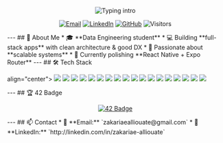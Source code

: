 <!-- Profile Header -->
<p align="center">
<img src="https://readme-typing-svg.herokuapp.com?font=Fira+Code&size=42&pause=1000&color=22D3EE&center=true&vCenter=true&width=900&lines=ZAKARIAE+ALLIOUATE;FULL+STACK+DEVELOPER" alt="Typing intro" />
</p> 
<p align="center">
  <a href="mailto:zakariaealliouate@gmail.com">
    <img alt="Email" src="https://img.shields.io/badge/Email-DC2626?style=for-the-badge&logo=gmail&logoColor=white"></a> <a href="http://linkedin.com/in/zakariae-alliouate" target="_blank"><img alt="LinkedIn" src="https://img.shields.io/badge/LinkedIn-0A66C2?style=for-the-badge&logo=linkedin&logoColor=white"></a> <a href="https://github.com/zakari-aee"><img alt="GitHub" src="https://img.shields.io/badge/GitHub-111111?style=for-the-badge&logo=github&logoColor=white"></a> <img alt="Visitors" src="https://komarev.com/ghpvc/?username=aymanebenomar&style=for-the-badge&color=0ea5e9"/>
</p> --- ## 🌟 About Me * 🎓 **Data Engineering student** * 💻 Building **full-stack apps** with clean architecture & good DX * 🚀 Passionate about **scalable systems** * 🌱 Currently polishing **React Native + Expo Router** --- ## 🛠️ Tech Stack <p>align="center"> <img src="https://img.shields.io/badge/Python-3776AB?style=for-the-badge&logo=python&logoColor=white" /> <img src="https://img.shields.io/badge/C-00599C?style=for-the-badge&logo=c&logoColor=white" /> <img src="https://img.shields.io/badge/PHP-777BB4?style=for-the-badge&logo=php&logoColor=white" /> <img src="https://img.shields.io/badge/JavaScript-F7DF1E?style=for-the-badge&logo=javascript&logoColor=black" /> <img src="https://img.shields.io/badge/React-61DAFB?style=for-the-badge&logo=react&logoColor=black" /> <img src="https://img.shields.io/badge/React_Native-61DAFB?style=for-the-badge&logo=react&logoColor=black" /> <img src="https://img.shields.io/badge/Node.js-339933?style=for-the-badge&logo=node.js&logoColor=white" /> <img src="https://img.shields.io/badge/Express-000000?style=for-the-badge&logo=express&logoColor=white" /> <img src="https://img.shields.io/badge/Laravel-FF2D20?style=for-the-badge&logo=laravel&logoColor=white" /> <img src="https://img.shields.io/badge/HTML-E34F26?style=for-the-badge&logo=html5&logoColor=white" /> <img src="https://img.shields.io/badge/CSS-1572B6?style=for-the-badge&logo=css3&logoColor=white" /> <img src="https://img.shields.io/badge/TailwindCSS-06B6D4?style=for-the-badge&logo=tailwind-css&logoColor=white" /> <img src="https://img.shields.io/badge/MySQL-4479A1?style=for-the-badge&logo=mysql&logoColor=white" /> <img src="https://img.shields.io/badge/PostgreSQL-336791?style=for-the-badge&logo=postgresql&logoColor=white" /> <img src="https://img.shields.io/badge/MongoDB-47A248?style=for-the-badge&logo=mongodb&logoColor=white" /> <img src="https://img.shields.io/badge/Bash-4EAA25?style=for-the-badge&logo=gnu-bash&logoColor=white" /> <img src="https://img.shields.io/badge/Git-F05032?style=for-the-badge&logo=git&logoColor=white" /> <img src="https://img.shields.io/badge/GitHub-181717?style=for-the-badge&logo=github&logoColor=white" /> </p> --- ## 🏆 42 Badge <p align="center"> <a href="https://badge.mediaplus.ma/greenbinary/zallioua"> <img src="https://badge.mediaplus.ma/greenbinary/zallioua" alt="42 Badge" /> </a> </p> --- ## 📫 Contact * 📧 **Email:** `zakariaealliouate@gmail.com` * 💼 **LinkedIn:** `http://linkedin.com/in/zakariae-alliouate`
